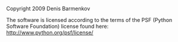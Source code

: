 Copyright 2009 Denis Barmenkov

The software is licensed according to the terms of the PSF (Python Software Foundation) license found here: http://www.python.org/psf/license/